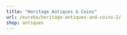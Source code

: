 ```yaml
---
title: "Heritage Antiques & Coins"
url: /eureka/heritage-antiques-and-coins-2/
shop: antiques
---
```

